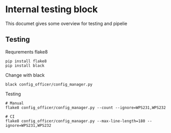 # Internal testing block

This documet gives some overview for testing and pipelie

## Testing

Requrements
flake8
```
pip install flake8
pip install black
```

Change with black
```
black config_officer/config_manager.py
```


Testing
```
# Manual
flake8 config_officer/config_manager.py --count --ignore=WPS231,WPS232

# CI
flake8 config_officer/config_manager.py --max-line-length=180 --ignore=WPS231,WPS232
```

